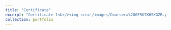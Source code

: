 ```yaml
---
title: "Certificate"
excerpt: "Certificate 1<br/><img src='/images/Coursera%20GF5K7KHSXGZR.pdf'>"
collection: portfolio
---
```


